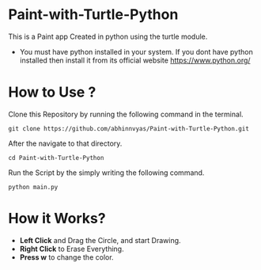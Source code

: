 # Paint-with-Turtle-Python
This is a Paint app Created in python using the turtle module.

* You must have python installed in your system. If you dont have python installed then install it from its official website https://www.python.org/ 

# How to Use ?
Clone this Repository by running the following command in the terminal.

```git clone https://github.com/abhinnvyas/Paint-with-Turtle-Python.git ```

After the navigate to that directory.

```cd Paint-with-Turtle-Python```

Run the Script by the simply writing the following command.

```python main.py```

# How it Works?

- **Left Click** and Drag the Circle, and start Drawing.
- **Right Click** to Erase Everything.
- **Press w** to change the color.